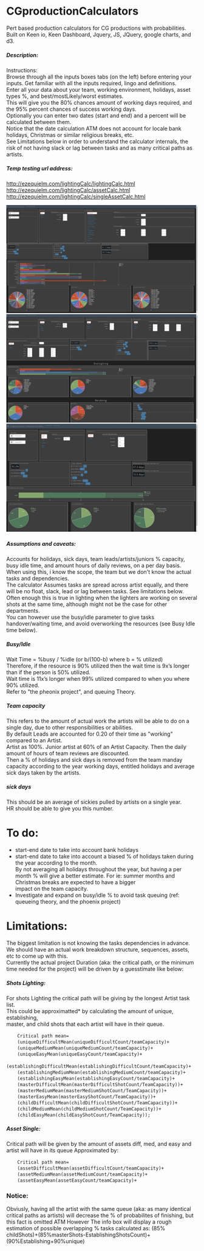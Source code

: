 # CGproductionCalculators
Pert based production calculators for CG productions with probabilities.  
Built on Keen io, Keen Dashboard, Jquery, JS, JQuery, google charts, and d3.
##### Description:  
Instructions:  
Browse through all the inputs boxes tabs (on the left) before entering your inputs. Get familiar with all the inputs required, lingo and definitions.  
Enter all your data about your team, working environment, holidays, asset types %, and best/mostLikely/worst estimates.  
This will give you the 80% chances amount of working days required, and the 95% percent chances of success working days.  
Optionally you can enter two dates (start and end) and a percent will be calculated between them.  
Notice that the date calculation ATM does not account for locale bank holidays, Christmas or similar religious breaks, etc.  
See Limitations below in order to understand the calculator internals, the risk of not having slack or lag between tasks and as many critical paths as artists.  

##### Temp testing url address:
http://ezequielm.com/lightingCalc/lightingCalc.html  
http://ezequielm.com/lightingCalc/assetCalc.html  
http://ezequielm.com/lightingCalc/singleAssetCalc.html   

![My image](https://raw.githubusercontent.com/ezequielmastrasso/CGproductionCalculators/master/screenShotAssets.jpg)
![My image](https://raw.githubusercontent.com/ezequielmastrasso/CGproductionCalculators/master/screenShotLighting.jpg)
![My image](https://raw.githubusercontent.com/ezequielmastrasso/CGproductionCalculators/master/screenShotSingleAsset.jpg)

##### Assumptions and caveats:  
Accounts for holidays, sick days, team leads/artists/juniors % capacity, busy idle time, and amount hours of daily reviews, on a per day basis.  
When using this, i know the scope, the team but we don't know the actual tasks and dependencies.  
The calculator Assumes tasks are spread across artist equally, and there will be no float, slack, lead or lag between tasks. See limitations below.  
Often enough this is true in lighting when the lighters are working on several shots at the same time, although might not be the case for other departments.  
You can however use the busy/idle parameter to give tasks handover/waiting time, and avoid overworking the resources (see Busy Idle time below).  

##### Busy/Idle
Wait Time = %busy / %idle (or b/(100-b) where b = % utilized)  
Therefore, if the resource is 90% utilized then the wait time is 9x’s longer than if the person is 50% utilized.  
Wait time is 11x’s longer when 99% utilized compared to when you where 90% utilized.  
Refer to "the pheonix project", and queuing Theory.  

##### Team capacity  
This refers to the amount of actual work the artists will be able to do on a single day, due to other responsibilities or abilities.  
By default Leads are accounted for 0.20 of their time as "working" compared to an Artist.  
Artist as 100%. Junior artist at 60% of an Artist Capacity. Then the daily amount of hours of team reviews are discounted.  
Then a % of holidays and sick days is removed from the team manday capacity according to the year working days, entitled holidays and average sick days taken by the artists.  

##### sick days
This should be an average of sickies pulled by artists on a single year.  
HR should be able to give you this number.  

# To do:
* start-end date to take into account bank holidays  
* start-end date to take into account a biased % of holidays taken during the year according to the month.  
By not averaging all holidays throughout the year, but having a per month % will give a better estimate. For ie: summer months and Christmas breaks are expected to have a bigger   
impact on the team capacity.  
* Investigate and expand on busy/idle % to avoid task queuing (ref: queueing theory, and the phoenix project)   


# Limitations:
The biggest limitation is not knowing the tasks dependencies in advance.   
We should have an actual work breakdown structure, sequences, assets, etc to come up with this.  
Currently the actual project Duration (aka: the critical path, or the minimum time needed for the project) will be driven by a guesstimate like below:  

##### Shots Lighting:  
For shots Lighting the critical path will be giving by the longest Artist task list.  
This could be approximatted* by calculating the amount of unique, establishing,  
master, and child shots that each artist will have in their queue.  

        Critical path mean=
        (uniqueDifficultMean(uniqueDifficultCount/teamCapacity)+
        (uniqueMediumMean(uniqueMediumCount/teamCapacity)+
        (uniqueEasyMean(uniqueEasyCount/teamCapacity)+
        (establishingDifficultMean(establishingDifficultCount/teamCapacity)+
        (establishingMediumMean(establishingMediumCount/teamCapacity)+
        (establishingEasyMean(establishingEasyCount/teamCapacity)+
        (masterDifficultMean(masterDifficultShotCount/TeamCapacity))+
        (masterMediumMean(masterMediumShotCount/TeamCapacity))+
        (masterEasyMean(masterEasyShotCount/TeamCapacity))+
        (childDifficultMean(childDifficultShotCount/TeamCapacity))+
        (childMediumMean(childMediumShotCount/TeamCapacity))+
        (childEasyMean(childEasyShotCount/TeamCapacity));  
##### Asset Single:  
Critical path will be given by the amount of assets diff, med, and easy and artist will have in its queue
Approximated by:

        Critical path mean=
        (assetDifficultMean(assetDifficultCount/teamCapacity)+
        (assetMediumMean(assetMediumCount/teamCapacity)+
        (assetEasyMean(assetEasyCount/teamCapacity)+

### Notice:
Obviusly, having all the artist with the same queue (aka: as many identical critical paths as artists) will decrease the % of probabilites of finishing, but this fact is omitted ATM
However The info box will display a rough estimation of possible overlapping % tasks calculated as:
(85% childShots)+(85%masterShots-EstablishingShotsCount)+(90%Establishing+90%unique)
